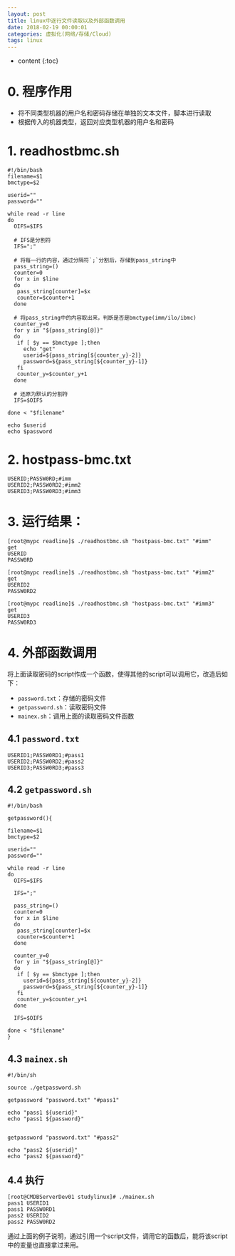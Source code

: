 ```yaml
---
layout: post
title: linux中逐行文件读取以及外部函数调用
date: 2018-02-19 00:00:01
categories: 虚拟化(网络/存储/Cloud)
tags: linux
---
```

* content
{:toc}

# 0. 程序作用

- 将不同类型机器的用户名和密码存储在单独的文本文件，脚本进行读取
- 根据传入的机器类型，返回对应类型机器的用户名和密码

# 1. readhostbmc.sh

```
#!/bin/bash
filename=$1
bmctype=$2

userid=""
password=""

while read -r line
do
  OIFS=$IFS

  # IFS是分割符
  IFS=";"
  
  # 将每一行的内容，通过分隔符`;`分割后，存储到pass_string中
  pass_string=()
  counter=0
  for x in $line
  do
   pass_string[counter]=$x
   counter=$counter+1
  done

  # 将pass_string中的内容取出来，判断是否是bmctype(imm/ilo/ibmc)
  counter_y=0
  for y in "${pass_string[@]}"
  do
   if [ $y == $bmctype ];then
     echo "get"
     userid=${pass_string[${counter_y}-2]}
     password=${pass_string[${counter_y}-1]}
   fi
   counter_y=$counter_y+1
  done

  # 还原为默认的分割符
  IFS=$OIFS

done < "$filename"

echo $userid
echo $password
```

# 2. hostpass-bmc.txt

```
USERID;PASSW0RD;#imm
USERID2;PASSW0RD2;#imm2
USERID3;PASSW0RD3;#imm3
```

# 3. 运行结果：

```
[root@mypc readline]$ ./readhostbmc.sh "hostpass-bmc.txt" "#imm"
get
USERID
PASSW0RD

[root@mypc readline]$ ./readhostbmc.sh "hostpass-bmc.txt" "#imm2"
get
USERID2
PASSW0RD2

[root@mypc readline]$ ./readhostbmc.sh "hostpass-bmc.txt" "#imm3"
get
USERID3
PASSW0RD3
```

# 4. 外部函数调用

将上面读取密码的script作成一个函数，使得其他的script可以调用它，改造后如下：

- `password.txt`：存储的密码文件
- `getpassword.sh`：读取密码文件
- `mainex.sh`：调用上面的读取密码文件函数

## 4.1 `password.txt`

```
USERID1;PASSW0RD1;#pass1
USERID2;PASSW0RD2;#pass2
USERID3;PASSW0RD3;#pass3
```

## 4.2 `getpassword.sh`

```
#!/bin/bash

getpassword(){

filename=$1
bmctype=$2

userid=""
password=""

while read -r line
do
  OIFS=$IFS

  IFS=";"

  pass_string=()
  counter=0
  for x in $line
  do
   pass_string[counter]=$x
   counter=$counter+1
  done

  counter_y=0
  for y in "${pass_string[@]}"
  do
   if [ $y == $bmctype ];then
     userid=${pass_string[${counter_y}-2]}
     password=${pass_string[${counter_y}-1]}
   fi
   counter_y=$counter_y+1
  done

  IFS=$OIFS

done < "$filename"
}
```


## 4.3 `mainex.sh`

```
#!/bin/sh

source ./getpassword.sh

getpassword "password.txt" "#pass1"

echo "pass1 ${userid}"
echo "pass1 ${password}"


getpassword "password.txt" "#pass2"

echo "pass2 ${userid}"
echo "pass2 ${password}"
```

## 4.4 执行

```
[root@CMDBServerDev01 studylinux]# ./mainex.sh
pass1 USERID1
pass1 PASSW0RD1
pass2 USERID2
pass2 PASSW0RD2
```

通过上面的例子说明，通过引用一个script文件，调用它的函数后，能将该script中的变量也直接拿过来用。